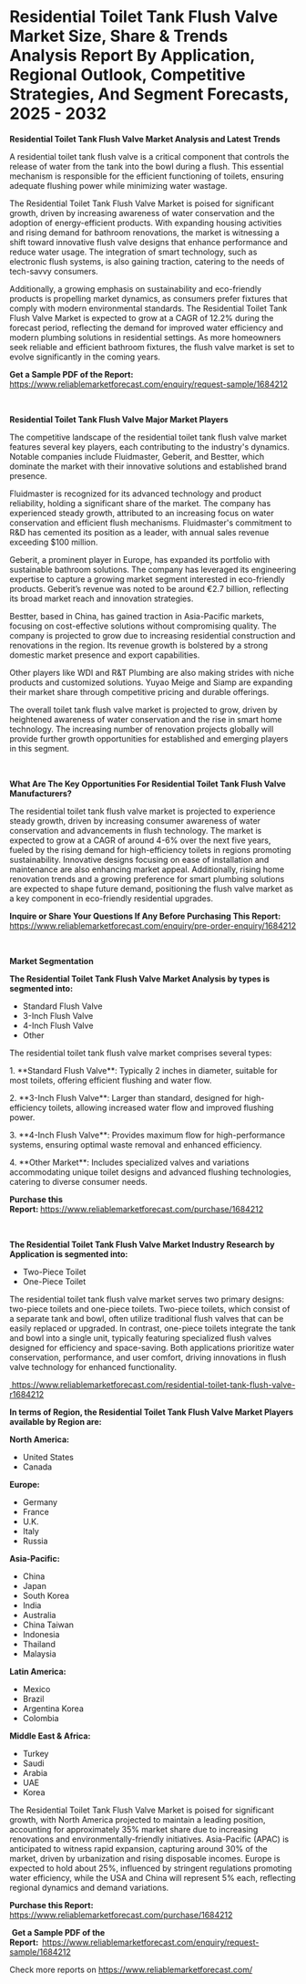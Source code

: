 <p><h1>Residential Toilet Tank Flush Valve Market Size, Share & Trends Analysis Report By Application, Regional Outlook, Competitive Strategies, And Segment Forecasts, 2025 - 2032</h1></p><p><strong>Residential Toilet Tank Flush Valve Market Analysis and Latest Trends</strong></p>
<p><p>A residential toilet tank flush valve is a critical component that controls the release of water from the tank into the bowl during a flush. This essential mechanism is responsible for the efficient functioning of toilets, ensuring adequate flushing power while minimizing water wastage. </p><p>The Residential Toilet Tank Flush Valve Market is poised for significant growth, driven by increasing awareness of water conservation and the adoption of energy-efficient products. With expanding housing activities and rising demand for bathroom renovations, the market is witnessing a shift toward innovative flush valve designs that enhance performance and reduce water usage. The integration of smart technology, such as electronic flush systems, is also gaining traction, catering to the needs of tech-savvy consumers.</p><p>Additionally, a growing emphasis on sustainability and eco-friendly products is propelling market dynamics, as consumers prefer fixtures that comply with modern environmental standards. The Residential Toilet Tank Flush Valve Market is expected to grow at a CAGR of 12.2% during the forecast period, reflecting the demand for improved water efficiency and modern plumbing solutions in residential settings. As more homeowners seek reliable and efficient bathroom fixtures, the flush valve market is set to evolve significantly in the coming years.</p></p>
<p><strong>Get a Sample PDF of the Report:&nbsp;</strong> <a href="https://www.reliablemarketforecast.com/enquiry/request-sample/1684212?utm_campaign=2439&utm_medium=2&utm_source=Github&utm_content=ia&utm_term=26032025&utm_id=residential-toilet-tank-flush-valve">https://www.reliablemarketforecast.com/enquiry/request-sample/1684212</a></p>
<p>&nbsp;</p>
<p><strong>Residential Toilet Tank Flush Valve Major Market Players</strong></p>
<p><p>The competitive landscape of the residential toilet tank flush valve market features several key players, each contributing to the industry's dynamics. Notable companies include Fluidmaster, Geberit, and Bestter, which dominate the market with their innovative solutions and established brand presence.</p><p>Fluidmaster is recognized for its advanced technology and product reliability, holding a significant share of the market. The company has experienced steady growth, attributed to an increasing focus on water conservation and efficient flush mechanisms. Fluidmaster's commitment to R&D has cemented its position as a leader, with annual sales revenue exceeding $100 million.</p><p>Geberit, a prominent player in Europe, has expanded its portfolio with sustainable bathroom solutions. The company has leveraged its engineering expertise to capture a growing market segment interested in eco-friendly products. Geberit’s revenue was noted to be around €2.7 billion, reflecting its broad market reach and innovation strategies.</p><p>Bestter, based in China, has gained traction in Asia-Pacific markets, focusing on cost-effective solutions without compromising quality. The company is projected to grow due to increasing residential construction and renovations in the region. Its revenue growth is bolstered by a strong domestic market presence and export capabilities.</p><p>Other players like WDI and R&T Plumbing are also making strides with niche products and customized solutions. Yuyao Meige and Siamp are expanding their market share through competitive pricing and durable offerings.</p><p>The overall toilet tank flush valve market is projected to grow, driven by heightened awareness of water conservation and the rise in smart home technology. The increasing number of renovation projects globally will provide further growth opportunities for established and emerging players in this segment.</p></p>
<p>&nbsp;</p>
<p><strong>What Are The Key Opportunities For Residential Toilet Tank Flush Valve Manufacturers?</strong></p>
<p><p>The residential toilet tank flush valve market is projected to experience steady growth, driven by increasing consumer awareness of water conservation and advancements in flush technology. The market is expected to grow at a CAGR of around 4-6% over the next five years, fueled by the rising demand for high-efficiency toilets in regions promoting sustainability. Innovative designs focusing on ease of installation and maintenance are also enhancing market appeal. Additionally, rising home renovation trends and a growing preference for smart plumbing solutions are expected to shape future demand, positioning the flush valve market as a key component in eco-friendly residential upgrades.</p></p>
<p><strong>Inquire or Share Your Questions If Any Before Purchasing This Report:</strong> <a href="https://www.reliablemarketforecast.com/enquiry/pre-order-enquiry/1684212?utm_campaign=2439&utm_medium=2&utm_source=Github&utm_content=ia&utm_term=26032025&utm_id=residential-toilet-tank-flush-valve">https://www.reliablemarketforecast.com/enquiry/pre-order-enquiry/1684212</a></p>
<p>&nbsp;</p>
<p><strong>Market Segmentation</strong></p>
<p><strong>The Residential Toilet Tank Flush Valve Market Analysis by types is segmented into:</strong></p>
<p><ul><li>Standard Flush Valve</li><li>3-Inch Flush Valve</li><li>4-Inch Flush Valve</li><li>Other</li></ul></p>
<p><p>The residential toilet tank flush valve market comprises several types: </p><p>1. **Standard Flush Valve**: Typically 2 inches in diameter, suitable for most toilets, offering efficient flushing and water flow.</p><p>   </p><p>2. **3-Inch Flush Valve**: Larger than standard, designed for high-efficiency toilets, allowing increased water flow and improved flushing power.</p><p>   </p><p>3. **4-Inch Flush Valve**: Provides maximum flow for high-performance systems, ensuring optimal waste removal and enhanced efficiency.</p><p>4. **Other Market**: Includes specialized valves and variations accommodating unique toilet designs and advanced flushing technologies, catering to diverse consumer needs.</p></p>
<p><strong>Purchase this Report:&nbsp;</strong><a href="https://www.reliablemarketforecast.com/purchase/1684212?utm_campaign=2439&utm_medium=2&utm_source=Github&utm_content=ia&utm_term=26032025&utm_id=residential-toilet-tank-flush-valve">https://www.reliablemarketforecast.com/purchase/1684212</a></p>
<p>&nbsp;</p>
<p><strong>The Residential Toilet Tank Flush Valve Market Industry Research by Application is segmented into:</strong></p>
<p><ul><li>Two-Piece Toilet</li><li>One-Piece Toilet</li></ul></p>
<p><p>The residential toilet tank flush valve market serves two primary designs: two-piece toilets and one-piece toilets. Two-piece toilets, which consist of a separate tank and bowl, often utilize traditional flush valves that can be easily replaced or upgraded. In contrast, one-piece toilets integrate the tank and bowl into a single unit, typically featuring specialized flush valves designed for efficiency and space-saving. Both applications prioritize water conservation, performance, and user comfort, driving innovations in flush valve technology for enhanced functionality.</p></p>
<p><a href="https://www.reliablemarketforecast.com/residential-toilet-tank-flush-valve-r1684212?utm_campaign=2439&utm_medium=2&utm_source=Github&utm_content=ia&utm_term=26032025&utm_id=residential-toilet-tank-flush-valve">&nbsp;https://www.reliablemarketforecast.com/residential-toilet-tank-flush-valve-r1684212</a></p>
<p><strong>In terms of Region, the Residential Toilet Tank Flush Valve Market Players available by Region are:</strong></p>
<p>
    <p> <strong> North America: </strong>
        <ul>
            <li>United States</li>
            <li>Canada</li>
        </ul>
        </p> 
    <p> <strong> Europe: </strong>
        <ul>
            <li>Germany</li>
            <li>France</li>
            <li>U.K.</li>
            <li>Italy</li>
            <li>Russia</li>
        </ul>
        </p> 
    <p> <strong> Asia-Pacific: </strong>
        <ul>
            <li>China</li>
            <li>Japan</li>
            <li>South Korea</li>
            <li>India</li>
            <li>Australia</li>
            <li>China Taiwan</li>
            <li>Indonesia</li>
            <li>Thailand</li>
            <li>Malaysia</li>
        </ul>
        </p> 
    <p> <strong> Latin America: </strong>
        <ul>
            <li>Mexico</li>
            <li>Brazil</li>
            <li>Argentina Korea</li>
            <li>Colombia</li>
        </ul>
        </p> 
    <p> <strong> Middle East & Africa: </strong>
        <ul>
            <li>Turkey</li>
            <li>Saudi</li>
            <li>Arabia</li>
            <li>UAE</li>
            <li>Korea</li>
        </ul>
    </p>
    </p>
<p><p>The Residential Toilet Tank Flush Valve Market is poised for significant growth, with North America projected to maintain a leading position, accounting for approximately 35% market share due to increasing renovations and environmentally-friendly initiatives. Asia-Pacific (APAC) is anticipated to witness rapid expansion, capturing around 30% of the market, driven by urbanization and rising disposable incomes. Europe is expected to hold about 25%, influenced by stringent regulations promoting water efficiency, while the USA and China will represent 5% each, reflecting regional dynamics and demand variations.</p></p>
<p><strong>Purchase this Report: </strong><a href="https://www.reliablemarketforecast.com/purchase/1684212?utm_campaign=2439&utm_medium=2&utm_source=Github&utm_content=ia&utm_term=26032025&utm_id=residential-toilet-tank-flush-valve">https://www.reliablemarketforecast.com/purchase/1684212</a></p>
<p>&nbsp;<strong>Get a Sample PDF of the Report:&nbsp;&nbsp;</strong><a href="https://www.reliablemarketforecast.com/enquiry/request-sample/1684212?utm_campaign=2439&utm_medium=2&utm_source=Github&utm_content=ia&utm_term=26032025&utm_id=residential-toilet-tank-flush-valve">https://www.reliablemarketforecast.com/enquiry/request-sample/1684212</a></p>
<p><strong></strong></p>
<p>Check more reports on <a href="https://www.reliablemarketforecast.com/?utm_campaign=2439&utm_medium=2&utm_source=Github&utm_content=ia&utm_term=26032025&utm_id=residential-toilet-tank-flush-valve">https://www.reliablemarketforecast.com/</a></p>